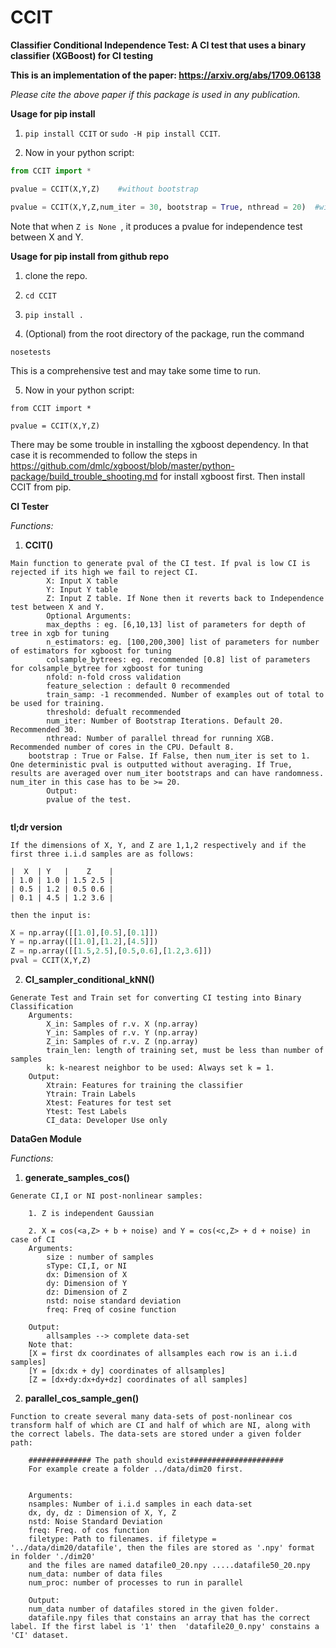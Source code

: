 # CCIT
__Classifier Conditional Independence Test: A CI test that uses a binary classifier (XGBoost) for CI testing__

__This is an implementation of the paper: https://arxiv.org/abs/1709.06138__

_Please cite the above paper if this package is used in any publication._ 

__Usage for pip install__

1. ```pip install CCIT``` or ```sudo -H pip install CCIT```.

2. Now in your python script:

```python
from CCIT import *

pvalue = CCIT(X,Y,Z)    #without bootstrap

pvalue = CCIT(X,Y,Z,num_iter = 30, bootstrap = True, nthread = 20)  #with 30 bootstrap iterations and 20 threads in parallel. 


```

Note that when ```Z is None ```, it produces a pvalue for independence test between X and Y.  

__Usage for pip install from github repo__

1. clone the repo. 

2. ```cd CCIT ```

3. ```pip install . ```

4. (Optional) from the root directory of the package, run the command 

```
nosetests
```

This is a comprehensive test and may take some time to run. 

5. Now in your python script:

```
from CCIT import *

pvalue = CCIT(X,Y,Z)

```
There may be some trouble in installing the xgboost dependency. In that case it is recommended to follow the steps in https://github.com/dmlc/xgboost/blob/master/python-package/build_trouble_shooting.md for install xgboost first. Then install CCIT from pip. 

__CI Tester__

_Functions:_

1. __CCIT()__

```
Main function to generate pval of the CI test. If pval is low CI is rejected if its high we fail to reject CI.
        X: Input X table
        Y: Input Y table
        Z: Input Z table. If None then it reverts back to Independence test between X and Y. 
        Optional Arguments:
        max_depths : eg. [6,10,13] list of parameters for depth of tree in xgb for tuning
        n_estimators: eg. [100,200,300] list of parameters for number of estimators for xgboost for tuning
        colsample_bytrees: eg. recommended [0.8] list of parameters for colsample_bytree for xgboost for tuning
        nfold: n-fold cross validation 
        feature_selection : default 0 recommended
        train_samp: -1 recommended. Number of examples out of total to be used for training. 
        threshold: defualt recommended
        num_iter: Number of Bootstrap Iterations. Default 20. Recommended 30. 
        nthread: Number of parallel thread for running XGB. Recommended number of cores in the CPU. Default 8. 
	bootstrap : True or False. If False, then num_iter is set to 1. One deterministic pval is outputted without averaging. If True, results are averaged over num_iter bootstraps and can have randomness. num_iter in this case has to be >= 20.   
        Output: 
        pvalue of the test. 
     
```

__tl;dr version__

```
If the dimensions of X, Y, and Z are 1,1,2 respectively and if the first three i.i.d samples are as follows:

|  X  | Y   |    Z    |
| 1.0 | 1.0 | 1.5 2.5 |
| 0.5 | 1.2 | 0.5 0.6 |
| 0.1 | 4.5 | 1.2 3.6 |

then the input is: 
```
```python
X = np.array([[1.0],[0.5],[0.1]])
Y = np.array([[1.0],[1.2],[4.5]])
Z = np.array([[1.5,2.5],[0.5,0.6],[1.2,3.6]])
pval = CCIT(X,Y,Z)
```

2. __CI_sampler_conditional_kNN()__

```
Generate Test and Train set for converting CI testing into Binary Classification
    Arguments:
    	X_in: Samples of r.v. X (np.array)
    	Y_in: Samples of r.v. Y (np.array)
    	Z_in: Samples of r.v. Z (np.array)
    	train_len: length of training set, must be less than number of samples 
    	k: k-nearest neighbor to be used: Always set k = 1. 
    Output:
    	Xtrain: Features for training the classifier
    	Ytrain: Train Labels
    	Xtest: Features for test set
    	Ytest: Test Labels
    	CI_data: Developer Use only

```


__DataGen Module__

_Functions:_

1. __generate_samples_cos()__

```
Generate CI,I or NI post-nonlinear samples:
    
    1. Z is independent Gaussian 
    
    2. X = cos(<a,Z> + b + noise) and Y = cos(<c,Z> + d + noise) in case of CI
    Arguments:    
        size : number of samples
        sType: CI,I, or NI
        dx: Dimension of X 
        dy: Dimension of Y 
        dz: Dimension of Z 
        nstd: noise standard deviation
        freq: Freq of cosine function
    
    Output:
    	allsamples --> complete data-set
    Note that: 	
    [X = first dx coordinates of allsamples each row is an i.i.d samples]
    [Y = [dx:dx + dy] coordinates of allsamples]
    [Z = [dx+dy:dx+dy+dz] coordinates of all samples]
```   
2. __parallel_cos_sample_gen()__

```
Function to create several many data-sets of post-nonlinear cos transform half of which are CI and half of which are NI, along with the correct labels. The data-sets are stored under a given folder path:

	############## The path should exist#####################
	For example create a folder ../data/dim20 first. 


	Arguments:
	nsamples: Number of i.i.d samples in each data-set
	dx, dy, dz : Dimension of X, Y, Z
	nstd: Noise Standard Deviation 
	freq: Freq. of cos function 
	filetype: Path to filenames. if filetype = '../data/dim20/datafile', then the files are stored as '.npy' format in folder './dim20' 
	and the files are named datafile0_20.npy .....datafile50_20.npy
	num_data: number of data files 
	num_proc: number of processes to run in parallel 
	
	Output:
	num_data number of datafiles stored in the given folder. 
	datafile.npy files that constains an array that has the correct label. If the first label is '1' then  'datafile20_0.npy' constains a 'CI' dataset. 
```




